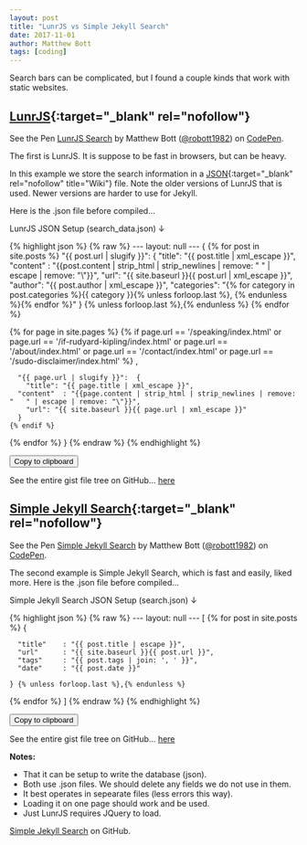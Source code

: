 ```yaml
---
layout: post
title: "LunrJS vs Simple Jekyll Search"
date: 2017-11-01
author: Matthew Bott
tags: [coding]
---
```


<script>new Clipboard('.btn');</script>

Search bars can be complicated, but I found a couple kinds that work with static websites.

<!--more-->

## [LunrJS](https://lunrjs.com/){:target="_blank" rel="nofollow"}

<p>See the Pen <a href="https://codepen.io/robott1982/pen/bYoYrr/" rel="nofollow" target="_blank">LunrJS Search</a> by Matthew Bott (<a href="https://codepen.io/robott1982" rel="nofollow" target="_blank">@robott1982</a>) on <a href="https://codepen.io" rel="nofollow" target="_blank">CodePen</a>.</p>

The first is LunrJS.  It is suppose to be fast in browsers, but can be heavy.  

In this example we store the search information in a [JSON](https://en.wikipedia.org/wiki/JSON){:target="_blank" rel="nofollow" title="Wiki"} file. Note the older versions of LunrJS that is used. Newer versions are harder to use for Jekyll.

Here is the .json file before compiled...

LunrJS JSON Setup (search_data.json) ↓
<div id="foo6">
{% highlight json %}
{% raw %}
---
layout: null
---
{
  {% for post in site.posts %}
    "{{ post.url | slugify }}": {
      "title": "{{ post.title | xml_escape }}",
      "content"	 : "{{post.content | strip_html | strip_newlines | remove:  "	" | escape | remove: "\"}}",
      "url": "{{ site.baseurl }}{{ post.url | xml_escape }}",
      "author": "{{ post.author | xml_escape }}",
      "categories": "{% for category in post.categories %}{{ category }}{% unless forloop.last %}, {% endunless %}{% endfor %}"
    }
    {% unless forloop.last %},{% endunless %}
  {% endfor %}

  {% for page in site.pages %}
    {% if page.url == '/speaking/index.html' or page.url == '/if-rudyard-kipling/index.html' or page.url == '/about/index.html' or page.url == '/contact/index.html' or page.url == '/sudo-disclaimer/index.html' %}
      ,

      "{{ page.url | slugify }}":  {
        "title": "{{ page.title | xml_escape }}",
      "content"	 : "{{page.content | strip_html | strip_newlines | remove:  "	" | escape | remove: "\"}}",
        "url": "{{ site.baseurl }}{{ page.url | xml_escape }}"
      }
    {% endif %}
  {% endfor %}
}
{% endraw %}
{% endhighlight %}
</div>
<!-- Trigger -->
<button class="btn" data-clipboard-target="#foo6">
Copy to clipboard
</button>

See the entire gist file tree on GitHub... <a href="https://gist.github.com/manbearwolf/073b7c47c96c38f38698e533176a1ee0" rel="nofollow" target="_blank">here</a>

## [Simple Jekyll Search](https://github.com/christian-fei/Simple-Jekyll-Search){:target="_blank" rel="nofollow"}

<p>See the Pen <a href="https://codepen.io/robott1982/pen/KyXZQO/" rel="nofollow" target="_blank">Simple Jekyll Search</a> by Matthew Bott (<a href="https://codepen.io/robott1982" rel="nofollow" target="_blank">@robott1982</a>) on <a href="https://codepen.io" rel="nofollow" target="_blank">CodePen</a>.</p>

The second example is Simple Jekyll Search, which is fast and easily, liked more.
Here is the .json file before compiled...

Simple Jekyll Search JSON Setup (search.json) ↓
<div id="foo7">
{% highlight json %}
{% raw %}
---
layout: null
---
[
  {% for post in site.posts %}
    {
    
      "title"    : "{{ post.title | escape }}",
      "url"      : "{{ site.baseurl }}{{ post.url }}",
      "tags"     : "{{ post.tags | join: ', ' }}",
      "date"     : "{{ post.date }}"
      
    } {% unless forloop.last %},{% endunless %}
  {% endfor %}
]
{% endraw %}
{% endhighlight %}
</div>
<!-- Trigger -->
<button class="btn" data-clipboard-target="#foo7">
Copy to clipboard
</button>

See the entire gist file tree on GitHub... <a href="https://gist.github.com/manbearwolf/f86195a237ba5d8f5d5f67e147acdbe1" rel="nofollow" target="_blank">here</a>

<b>Notes:</b>
* That it can be setup to write the database (json).
* Both use .json files.  We should delete any fields we do not use in them.
* It best operates in sepearate files (less errors this way).
* Loading it on one page should work and be used.
* Just LunrJS requires JQuery to load.

<div class="dota">
<a href="https://github.com/christian-fei/Simple-Jekyll-Search" rel="nofollow" target="_blank">Simple Jekyll Search</a> on GitHub.
</div>
